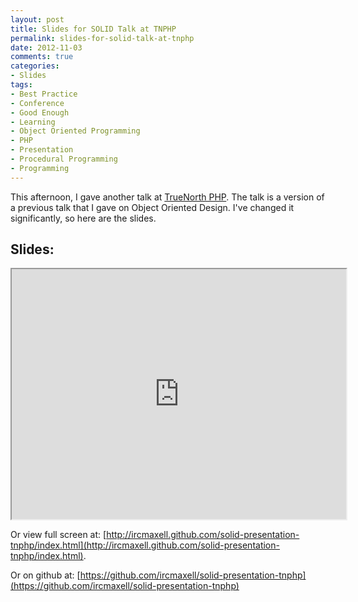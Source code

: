 ```yaml
---
layout: post
title: Slides for SOLID Talk at TNPHP
permalink: slides-for-solid-talk-at-tnphp
date: 2012-11-03
comments: true
categories:
- Slides
tags:
- Best Practice
- Conference
- Good Enough
- Learning
- Object Oriented Programming
- PHP
- Presentation
- Procedural Programming
- Programming
---
```


This afternoon, I gave another talk at [TrueNorth PHP](http://www.truenorthphp.ca/). The talk is a version of a previous talk that I gave on Object Oriented Design. I've changed it significantly, so here are the slides.

<!--more-->
## Slides:

<iframe height="400" src="http://ircmaxell.github.com/solid-presentation-tnphp/index.html" width="535"></iframe>


Or view full screen at: [http://ircmaxell.github.com/solid-presentation-tnphp/index.html](http://ircmaxell.github.com/solid-presentation-tnphp/index.html).



Or on github at: [https://github.com/ircmaxell/solid-presentation-tnphp](https://github.com/ircmaxell/solid-presentation-tnphp)